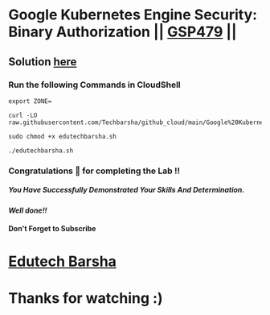 #  Google Kubernetes Engine Security: Binary Authorization || [GSP479](https://www.cloudskillsboost.google/focuses/57885?catalog_rank=%7B%22rank%22%3A1%2C%22num_filters%22%3A0%2C%22has_search%22%3Atrue%7D&parent=catalog&search_id=30623897) ||

## Solution [here](https://youtu.be/kuF0aSJpmDQ)

### Run the following Commands in CloudShell

```
export ZONE=

curl -LO  raw.githubusercontent.com/Techbarsha/github_cloud/main/Google%20Kubernetes%20Engine%20Security%20Binary%20Authorization/edutechbarsha.sh

sudo chmod +x edutechbarsha.sh

./edutechbarsha.sh

```

### Congratulations 🎉 for completing the Lab !!

##### *You Have Successfully Demonstrated Your Skills And Determination.*

#### *Well done!!*

#### Don't Forget to Subscribe

# [Edutech Barsha](https://www.youtube.com/@edutechbarsha)

# Thanks for watching :)


